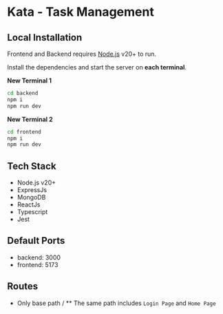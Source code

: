 # Kata - Task Management

## Local Installation

Frontend and Backend requires [Node.js](https://nodejs.org/) v20+ to run.

Install the dependencies and start the server on **each terminal**.

**New Terminal 1**
```sh
cd backend
npm i
npm run dev
```

**New Terminal 2**
```sh
cd frontend
npm i
npm run dev
```
## Tech Stack
* Node.js v20+
* ExpressJs
* MongoDB
* ReactJs
* Typescript
* Jest

## Default Ports
* backend: 3000
* frontend: 5173

## Routes
* Only base path /
** The same path includes `Login Page` and `Home Page`